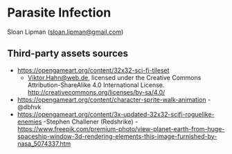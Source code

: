 # Parasite Infection

Sloan Lipman (sloan.lipman@gmail.com)

## Third-party assets sources

- <https://opengameart.org/content/32x32-sci-fi-tileset>
  - Viktor.Hahn@web.de, licensed under the Creative Commons Attribution-ShareAlike 4.0 International License. <http://creativecommons.org/licenses/by-sa/4.0/>
- <https://opengameart.org/content/character-sprite-walk-animation>
  -@dbhvk
- <https://opengameart.org/content/3x-updated-32x32-scifi-roguelike-enemies>
  -Stephen Challener (Redshrike)
-<https://www.freepik.com/premium-photo/view-planet-earth-from-huge-spaceship-window-3d-rendering-elements-this-image-furnished-by-nasa_5074337.htm>
